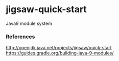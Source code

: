 # jigsaw-quick-start
Java9 module system

### References
http://openjdk.java.net/projects/jigsaw/quick-start
https://guides.gradle.org/building-java-9-modules/
